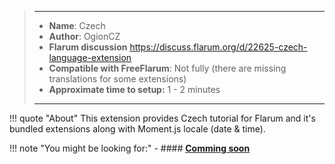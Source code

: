 > ---
> - **Name**: Czech
> - **Author**: OgionCZ
> - **Flarum discussion** https://discuss.flarum.org/d/22625-czech-language-extension
> - **Compatible with FreeFlarum**: Not fully (there are missing translations for some extensions)
> - **Approximate time to setup:** 1 - 2 minutes
>
> ---

!!! quote "About"
    This extension provides Czech tutorial for Flarum and it's bundled extensions along with Moment.js locale (date & time).

!!! note "You might be looking for:"
    - #### **[Comming soon]()**
